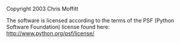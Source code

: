 Copyright 2003 Chris Moffitt

The software is licensed according to the terms of the PSF (Python Software Foundation) license found here: http://www.python.org/psf/license/